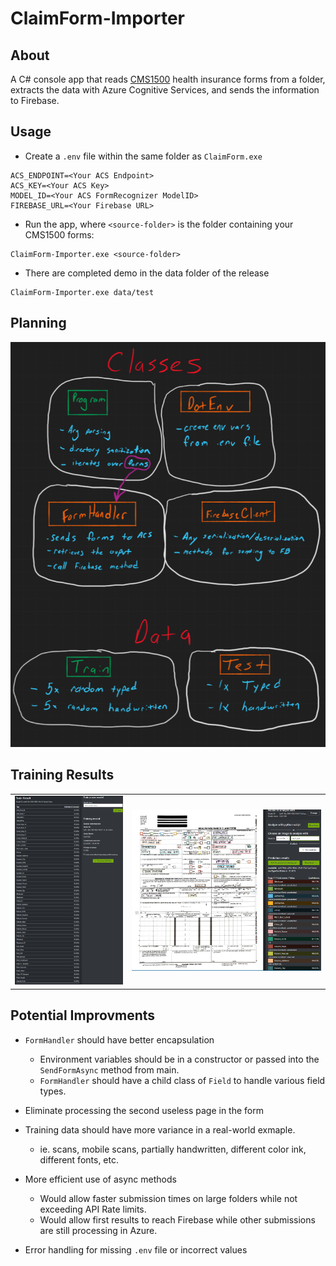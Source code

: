 # ClaimForm-Importer

## About
A C# console app that reads [CMS1500](https://www.cms.gov/Medicare/CMS-Forms/CMS-Forms/CMS-Forms-Items/CMS1188854) health insurance forms from a folder, extracts the data with Azure Cognitive Services, and sends the information to Firebase.

## Usage
- Create a `.env` file within the same folder as `ClaimForm.exe`
```env
ACS_ENDPOINT=<Your ACS Endpoint>
ACS_KEY=<Your ACS Key>
MODEL_ID=<Your ACS FormRecognizer ModelID>
FIREBASE_URL=<Your Firebase URL>
```
- Run the app, where `<source-folder>` is the folder containing your CMS1500 forms:
```
ClaimForm-Importer.exe <source-folder>
```
- There are completed demo in the data folder of the release
```
ClaimForm-Importer.exe data/test
```
## Planning
<img src="img/whiteboard.png">

## Training Results
<table>
  <tr>
    <td>
      <img src="img/screen1.png">
    </td>
    <td>
      <img src="img/screen2.png">
    </td>
  </tr>
 </table>


## Potential Improvments
- `FormHandler` should have better encapsulation
  - Environment variables should be in a constructor or passed into the `SendFormAsync` method from main.
  - `FormHandler` should have a child class of `Field` to handle various field types.

- Eliminate processing the second useless page in the form

- Training data should have more variance in a real-world exmaple. 
  - ie. scans, mobile scans, partially handwritten, different color ink, different fonts, etc.

- More efficient use of async methods
  - Would allow faster submission times on large folders while not exceeding API Rate limits. 
  - Would allow first results to reach Firebase while other submissions are still processing in Azure.

- Error handling for missing `.env` file or incorrect values
